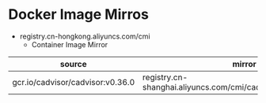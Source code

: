 # Docker Image Mirros

- registry.cn-hongkong.aliyuncs.com/cmi
  - Container Image Mirror

| source                           | mirror                                                          |
| -------------------------------- | --------------------------------------------------------------- |
| gcr.io/cadvisor/cadvisor:v0.36.0 | registry.cn-shanghai.aliyuncs.com/cmi/cadvisor_cadvisor:v0.36.0 |
